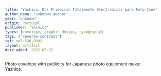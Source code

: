 ```yaml
---
title: 'Yashica. Das Primeiras Totalmente Electrónicas para Foto-Cine'
author_name: 'unknown author'
year: 'unknown'
origin: Portugal
publisher: 'Yashica'
types: [envelope, graphic design, typography]
tags: ['reverse-contrast']
ref: sol-530-0002
layout: artifact
date_added: 2022-05-22
---
```

Photo envelope with publicity for Japanese photo equipment maker Yashica.
